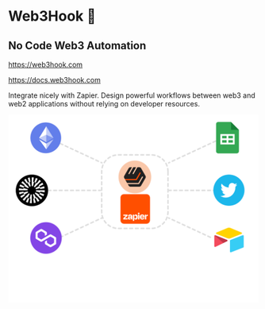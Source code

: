 # Web3Hook 🎣

## No Code Web3 Automation

https://web3hook.com

https://docs.web3hook.com

Integrate nicely with Zapier. Design powerful workflows between web3 and web2 applications without relying on developer resources.

![feature](https://github.com/Web3Hook/.github/raw/main/feature.png)
